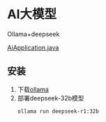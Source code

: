 # AI大模型
Ollama+deepseek

[AiApplication.java](src/main/java/com/example/ai/AiApplication.java)

## 安装
1. 下载[ollama](https://ollama.com/)
2. 部署deepseek-32b模型
    ```
   ollama run deepseek-r1:32b
   ```
